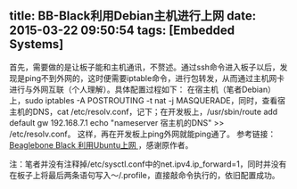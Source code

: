 title: BB-Black利用Debian主机进行上网
date: 2015-03-22 09:50:54
tags: [Embedded Systems]
---

首先，需要做的是让板子能和主机通讯，不赘述。通过ssh命令进入板子以后，发现是ping不到外网的，这时便需要iptable命令，进行包转发，从而通过主机网卡进行与外网互联（个人理解）。具体配置过程如下：
在宿主机（笔者Debian）上，sudo iptables -A POSTROUTING -t nat -j MASQUERADE，同时，查看宿主机的DNS，cat /etc/resolv.conf，记下；在开发板上，/usr/sbin/route add default gw 192.168.7.1
echo "nameserver 宿主机的DNS" >> /etc/resolv.conf。
这样，再在开发板上ping外网就能ping通了。
参考链接：[ Beaglebone Black 利用Ubuntu上网 ](http://bbs.21ic.com/icview-636292-1-1.html)，感谢原作者。

注：笔者并没有注释掉/etc/sysctl.conf中的net.ipv4.ip_forward=1，同时并没有在板子上将最后两条语句写入～/.profile，直接敲命令执行的，依旧配置成功。
